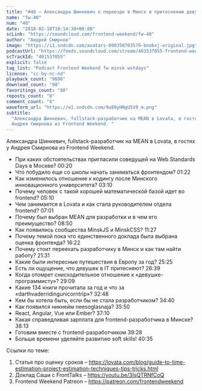 ```yaml
---
title: "#40 – Александра Шинкевич о переезде в Минск и притеснении девушек в IT"
name: "fw-40"
num: "40"
date: "2018-02-18T18:14:30+00:00"
scLink: "https://soundcloud.com/frontend-weekend/fw-40"
author: "Андрей Смирнов"
image: "https://i1.sndcdn.com/avatars-000358703579-bnobxj-original.jpg"
podcastUrl: "https://feeds.soundcloud.com/stream/401537055-frontend-weekend-fw-40.m4a"
scTrackId: "401537055"
explicit: false
tag_list: "Podcast Frontend Weekend fw minsk wstdays"
license: "cc-by-nc-nd"
playback_count: "9696"
download_count: "98"
favoritings_count: "88"
reposts_count: "8"
comment_count: "4"
waveform_url: "https://w1.sndcdn.com/9a80yHNgU5V9_m.png"
subtitle:
  "Александра Шинкевич, fullstack-разработчик на MEAN в Lovata, в гостях у
  Андрея Смирнова из Frontend Weekend. "
---
```


Александра Шинкевич, fullstack-разработчик на MEAN в Lovata, в гостях у Андрея
Смирнова из Frontend Weekend.

- При каких обстоятельствах пригласили соведущей на Web Standards Days в Москве?
  <timecode sec="20">00:20</timecode>
- Что побудило еще со школы начать заниматься фронтендом?
  <timecode sec="82">01:22</timecode>
- Как изменилось отношение к кодингу после Минского инновационного университета?
  <timecode sec="190">03:10</timecode>
- Почему человек с такой хорошей математической базой идет во frontend?
  <timecode sec="310">05:10</timecode>
- Чем занимается в Lovata и как стала руководителем отдела frontend?
  <timecode sec="421">07:01</timecode>
- Почему был выбран MEAN для разработки и в чем его преимущество?
  <timecode sec="530">08:50</timecode>
- Как появились сообщества MinskJS и MinskCSS?
  <timecode sec="687">11:27</timecode>
- Почему темой пока что единственного доклада была выбрана оценка фронтенда?
  <timecode sec="982">16:22</timecode>
- Почему стоит переехать разработчику в Минск и как там найти работу?
  <timecode sec="1291">21:31</timecode>
- Какие были интересные путешествия в Европу за год?
  <timecode sec="1525">25:25</timecode>
- Есть ли ощущение, что девушек в IT притесняют?
  <timecode sec="1599">26:39</timecode>
- Когда отомрет снисходительное отношение к «девушке-программисту»?
  <timecode sec="1749">29:09</timecode>
- Какие 134 книги прочитала за год и что за «darthvaderridingunicorntrip»?
  <timecode sec="1968">32:48</timecode>
- Кем бы хотела быть, если бы не стала разработчиком?
  <timecode sec="2080">34:40</timecode>
- Как появился никнейм neesoglasnaja? <timecode sec="2150">35:50</timecode>
- React, Angular, Vue или Ember? <timecode sec="2230">37:10</timecode>
- Какая справедливая зарплата для frontend-разработчика в Минске?
  <timecode sec="2293">38:13</timecode>
- Готовим вместе с frontend-разработчиком <timecode sec="2368">39:28</timecode>
- Больше времени уделяйте развитию soft skills!
  <timecode sec="2435">40:35</timecode>

Ссылки по теме:

1. Статья про оценку сроков –
   <https://lovata.com/blog/guide-to-time-estimation-project-estimation-techniques-tips-tricks.html>
2. Доклад Саши с FrontTalks – <https://youtu.be/3IsQTRNfCoQ>
3. Frontend Weekend Patreon – <https://patreon.com/frontendweekend>
